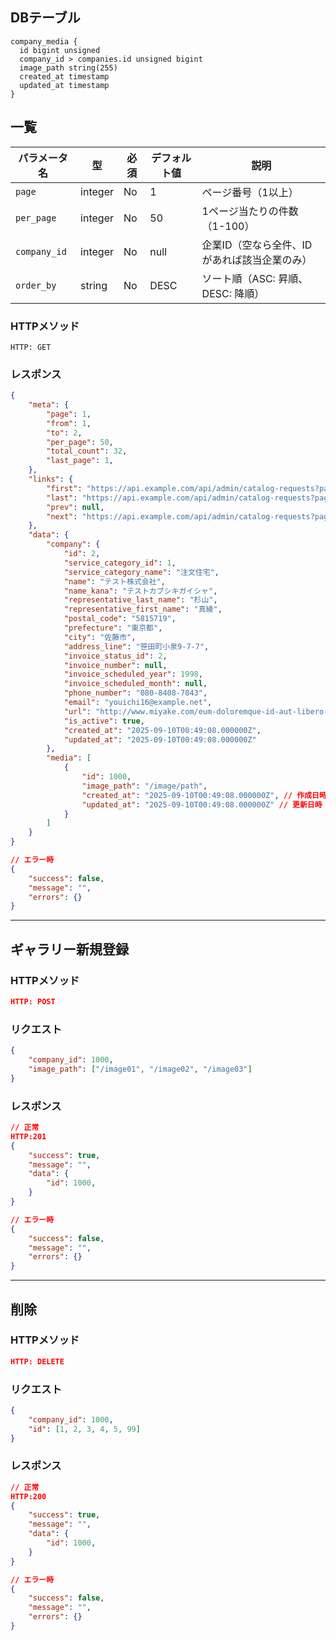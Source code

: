 ## DBテーブル

```
company_media {
  id bigint unsigned
  company_id > companies.id unsigned bigint
  image_path string(255)
  created_at timestamp
  updated_at timestamp
}
```

## 一覧

| パラメータ名 | 型 | 必須 | デフォルト値 | 説明 |
|------------|---|-----|------------|-----|
| `page` | integer | No | 1 | ページ番号（1以上） |
| `per_page` | integer | No | 50 | 1ページ当たりの件数（1-100） |
| `company_id` | integer | No | null | 企業ID（空なら全件、IDがあれば該当企業のみ） |
| `order_by` | string | No | DESC | ソート順（ASC: 昇順、DESC: 降順） |

### HTTPメソッド
```
HTTP: GET 
```

### レスポンス
```json
{
    "meta": {
        "page": 1,
        "from": 1,
        "to": 2,
        "per_page": 50,
        "total_count": 32,
        "last_page": 1,
    },
    "links": {
        "first": "https://api.example.com/api/admin/catalog-requests?page=1",
        "last": "https://api.example.com/api/admin/catalog-requests?page=3",
        "prev": null,
        "next": "https://api.example.com/api/admin/catalog-requests?page=2"
    },
    "data": {
        "company": {
            "id": 2,
            "service_category_id": 1,
            "service_category_name": "注文住宅",
            "name": "テスト株式会社",
            "name_kana": "テストカブシキガイシャ",
            "representative_last_name": "杉山",
            "representative_first_name": "真綾",
            "postal_code": "5815719",
            "prefecture": "東京都",
            "city": "佐藤市",
            "address_line": "笹田町小泉9-7-7",
            "invoice_status_id": 2,
            "invoice_number": null,
            "invoice_scheduled_year": 1998,
            "invoice_scheduled_month": null,
            "phone_number": "080-8408-7043",
            "email": "youichi16@example.net",
            "url": "http://www.miyake.com/eum-doloremque-id-aut-libero-aliquam-veniam-corporis",
            "is_active": true,
            "created_at": "2025-09-10T00:49:08.000000Z",
            "updated_at": "2025-09-10T00:49:08.000000Z"
        }, 
        "media": [
            {
                "id": 1000,
                "image_path": "/image/path",
                "created_at": "2025-09-10T00:49:08.000000Z", // 作成日時
                "updated_at": "2025-09-10T00:49:08.000000Z" // 更新日時
            }
        ]
    }
}
```

```json
// エラー時
{
    "success": false,
    "message": "",
    "errors": {}
}
```

---

## ギャラリー新規登録

### HTTPメソッド

```json
HTTP: POST
```

### リクエスト
```json
{
    "company_id": 1000,
    "image_path": ["/image01", "/image02", "/image03"]
}
```

### レスポンス
```json
// 正常
HTTP:201
{
    "success": true,
    "message": "",
    "data": {
        "id": 1000,
    }
}
```

```json
// エラー時
{
    "success": false,
    "message": "",
    "errors": {}
}
```

---

## 削除

### HTTPメソッド

```json
HTTP: DELETE
```

### リクエスト
```json
{
    "company_id": 1000,
    "id": [1, 2, 3, 4, 5, 99]
}
```

### レスポンス
```json
// 正常
HTTP:200
{
    "success": true,
    "message": "",
    "data": {
        "id": 1000,
    }
}
```

```json
// エラー時
{
    "success": false,
    "message": "",
    "errors": {}
}
```